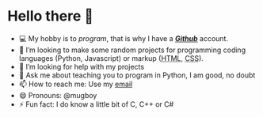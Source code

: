 # Hello there 👋

- 💻 My hobby is to *program*, that is why I have a <b><i><ins>Github</ins></i></b> account. 
- 👯 I’m looking to make some random projects for programming coding languages (Python, Javascript) or markup (<abbr title="Hypertext Markup Language">HTML</abbr>, <abbr title="Cascading Style Sheets">CSS</abbr>).
- 🤔 I’m looking for help with my projects
- 💬 Ask me about teaching you to program in Python, I am good, no doubt
- 📫 How to reach me: Use my [email](mailto://dani250b@gmail.com)
- 😄 Pronouns: @mugboy
- ⚡ Fun fact: I do know a little bit of C, C++ or C#
